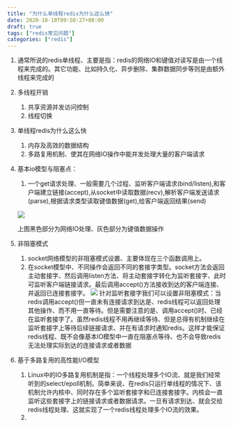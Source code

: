 ```yaml
---
title: "为什么单线程redis为什么这么快"
date: 2020-10-18T09:50:27+08:00
draft: true
tags: ["redis常见问题"]
categories: ["redis"]
---
```


1. 通常所说的redis单线程、主要是指：redis的网络IO和键值对读写是由一个线程来完成的。其它功能、比如持久化、异步删除、集群数据同步等则是由额外线程来完成的
2. 多线程开销
	1. 共享资源并发访问控制
	2. 线程切换
3. 单线程redis为什么这么快
	1. 内存及高效的数据结构
	2. 多路复用机制、使其在网络IO操作中能并发处理大量的客户端请求
4. 基本io模型与阻塞点：
	1. 一个get请求处理、一般需要几个过程、监听客户端请求(bind/listen),和客户端建立链接(accept),从socket中读取数据(recv),解析客户端发送请求(parse),根据请求类型读取键值数据(get),给客户端返回结果(send)

	![](/images/goredis/redis-value-data-009.jpg)

	上图黑色部分为网络IO处理、灰色部分为键值数据操作
5. 非阻塞模式
	1. socket网络模型的非阻塞模式设置、主要体现在三个函数调用上。
	2. 在socket模型中、不同操作会返回不同的套接字类型。socket方法会返回主动套接字、然后调用listen方法、将主动套接字转化为监听套接字、此时可监听客户端链接请求。最后调用accept()方法接收到达的客户端连接、并返回已连接套接字。
	![](/images/goredis/redis-value-data-010.jpg)
	针对监听套接字我们可以设置非阻塞模式：当redis调用accept()但一直未有连接请求到达是、redis线程可以返回处理其他操作、而不用一直等待。但是需要注意的是、调用accept()时、已经在监听套接字了。虽然redis线程不用再继续等待、但是总得有机制继续在监听套接字上等待后续链接请求、并在有请求时通知redis。这样才能保证redis线程、既不会像基本IO模型中一直在阻塞点等待、也不会导致redis无法处理实际到达的连接请求或者数据
6. 基于多路复用的高性能I/O模型
	1. Linux中的IO多路复用机制是指：一个线程处理多个IO流、就是我们经常听到的select/epoll机制。简单来说、在redis只运行单线程的情况下、该机制允许内核中、同时存在多个监听套接字和已连接套接字。内核会一直监听这些套接字上的链接请求或者数据请求。一旦有请求到达、就会交给redis线程处理、这就实现了一个redis线程处理多个IO流的效果。
	2. 